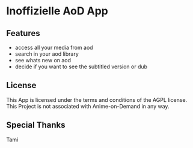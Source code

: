 # Inoffizielle AoD App

## Features
* access all your media from aod
* search in your aod library
* see whats new on aod
* decide if you want to see the subtitled version or dub

## License

This App is licensed under the terms and conditions of the AGPL license. This Project is not associated with Anime-on-Demand in any way.

## Special Thanks
Tami